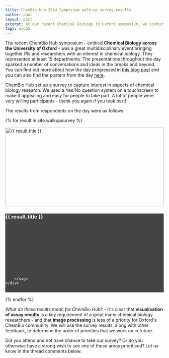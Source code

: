```yaml
---
title: ChemBio Hub 2014 Symposium walk-up survey results
author: paul
layout: post
excerpt: At our recent Chemical Biology in Oxford symposium, we conducted a lightning survey to find out more about what people wanted from ChemBio Hub.
tags: oxcbh
---
```


The recent ChemBio Hub symposium - entitled **Chemical Biology across the University of Oxford** - was a great multidisciplinary event bringing together PIs and researchers with an interest in chemical biology. They represented at least 15 departments. The presentations throughout the day sparked a number of conversations and ideas in the breaks and beyond. You can find out more about how the day progressed in [this blog post](/blog/2014/11/13/oxcbh-symposium.html) and you can also find the posters from the day [here](https://chembiohub.ox.ac.uk/symposium).

ChemBio Hub set up a survey to capture interest in aspects of chemical biology research. We used a Yes/No question system on a touchscreen to make it appealing and easy for people to take part. A lot of people were very willing participants - thank you again if you took part! 

The results from respondents on the day were as follows:

{% for result in site.walkupsurvey %}

<div class="row" style="width:100%;">
	<div class="col-xs-12 col-sm-6 no-padding-right" style="overflow:hidden; height:250px; vertical-align:bottom;">
		<img src="{{ result.photopath }}" style="width:100%;" alt="{{ result.title }}">
	</div>
	<div class="col-xs-12 col-sm-6" style="background-color:#444; height:250px; color:#fff;">
		<h3 class="centered subheading">{{ result.title }}</h3>
		<svg class="bar-graph" data-graph-values='[ { "label": "Yes", "number": {{ result.yesses }} } , { "label": "No", "number": {{ result.nos }} } ]'>

		</svg>
	</div>
</div>

{% endfor %}

_What do these results mean for ChemBio Hub?_ - It's clear that **visualisation of assay results** is a key requirement of a great many chemical biology researchers - and that **image processing** is less of a priority for Oxford's ChemBio community. We will use the survey results, along with other feedback, to determine the order of priorities that we work on in future.

Did you attend and not have chance to take our survey? Or do you otherwise have a strong wish to see one of these areas prioritised? Let us know in the thread comments below.

<script type="text/javascript">

var labelFn = function(d) { return d.label }
var numberFn = function(d) { return d.number }

$(document).ready(function() {

	d3.selectAll(".bar-graph").each( function(d, i){

		var data = JSON.parse(d3.select(this).attr("data-graph-values"));

		var width = 320,
		    barHeight = 40;

		var x = d3.scale.linear()
		    .domain([0, 40])
		    .range([0, width]);

		var chart = d3.select(this)
		    .attr("width", width)
		    .attr("height", 150);

		var gradient = chart.append("linearGradient")
		    .attr("y1", "0")
		    .attr("y2", "0")
		    .attr("x1", "40")
		    .attr("x2", "200")
		    .attr("id", "gradient")
		    .attr("gradientUnits", "userSpaceOnUse");

		gradient
		    .append("stop")
		    .attr("offset", "0")
		    .attr("stop-color", "#444");

		gradient
		    .append("stop")
		    .attr("offset", "0.5")
		    .attr("stop-color", "#eee");

		var bar = chart.selectAll("g")
		    .data(data)
		  .enter().append("g")
		    .attr("transform", function(d, i) { return "translate(0," + i * barHeight + ")"; });

		bar.append("text")
		    .attr("x", "0")
		    .attr("y", barHeight / 2)
		    .attr("class", "white")
		    .text(function(d) { return labelFn(d); });

		bar.append("rect")
		    .attr("width",function(d) { var num = numberFn(d); return x(num) })
		    .attr("height", barHeight - 10)
		    .attr("x", "50")
		    .attr("fill", "url(#gradient)");

		bar.append("text")
		    .attr("x", "300px")
		    .attr("y", barHeight / 2)
		    .attr("class", "white")
		    .text(function(d) { return numberFn(d); });

	    

	});
	
});
</script>